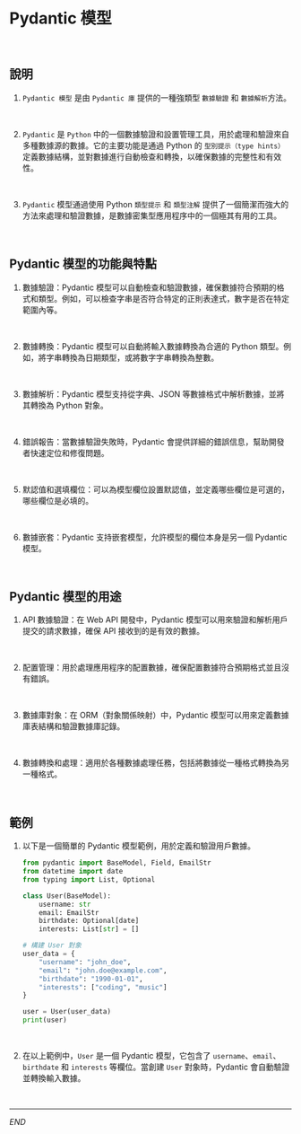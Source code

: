 # Pydantic 模型

<br>

## 說明

1. `Pydantic 模型` 是由 `Pydantic 庫` 提供的一種強類型 `數據驗證` 和 `數據解析`方法。 

<br>

2. `Pydantic` 是 `Python` 中的一個數據驗證和設置管理工具，用於處理和驗證來自多種數據源的數據。它的主要功能是通過 Python 的 `型別提示（type hints）` 定義數據結構，並對數據進行自動檢查和轉換，以確保數據的完整性和有效性。

<br>

3. `Pydantic` 模型通過使用 Python `類型提示` 和 `類型注解` 提供了一個簡潔而強大的方法來處理和驗證數據，是數據密集型應用程序中的一個極其有用的工具。 

<br>

## Pydantic 模型的功能與特點

1. 數據驗證：Pydantic 模型可以自動檢查和驗證數據，確保數據符合預期的格式和類型。例如，可以檢查字串是否符合特定的正則表達式，數字是否在特定範圍內等。

<br>

2. 數據轉換：Pydantic 模型可以自動將輸入數據轉換為合適的 Python 類型。例如，將字串轉換為日期類型，或將數字字串轉換為整數。

<br>

3. 數據解析：Pydantic 模型支持從字典、JSON 等數據格式中解析數據，並將其轉換為 Python 對象。

<br>

4. 錯誤報告：當數據驗證失敗時，Pydantic 會提供詳細的錯誤信息，幫助開發者快速定位和修復問題。

<br>

5. 默認值和選填欄位：可以為模型欄位設置默認值，並定義哪些欄位是可選的，哪些欄位是必填的。

<br>

6. 數據嵌套：Pydantic 支持嵌套模型，允許模型的欄位本身是另一個 Pydantic 模型。

<br>

## Pydantic 模型的用途

1. API 數據驗證：在 Web API 開發中，Pydantic 模型可以用來驗證和解析用戶提交的請求數據，確保 API 接收到的是有效的數據。

<br>

2. 配置管理：用於處理應用程序的配置數據，確保配置數據符合預期格式並且沒有錯誤。

<br>

3. 數據庫對象：在 ORM（對象關係映射）中，Pydantic 模型可以用來定義數據庫表結構和驗證數據庫記錄。

<br>

4. 數據轉換和處理：適用於各種數據處理任務，包括將數據從一種格式轉換為另一種格式。

<br>

## 範例

1. 以下是一個簡單的 Pydantic 模型範例，用於定義和驗證用戶數據。

    ```python
    from pydantic import BaseModel, Field, EmailStr
    from datetime import date
    from typing import List, Optional

    class User(BaseModel):
        username: str
        email: EmailStr
        birthdate: Optional[date]
        interests: List[str] = []

    # 構建 User 對象
    user_data = {
        "username": "john_doe",
        "email": "john.doe@example.com",
        "birthdate": "1990-01-01",
        "interests": ["coding", "music"]
    }

    user = User(user_data)
    print(user)
    ```

<br>

2. 在以上範例中，`User` 是一個 Pydantic 模型，它包含了 `username`、`email`、`birthdate` 和 `interests` 等欄位。當創建 `User` 對象時，Pydantic 會自動驗證並轉換輸入數據。

<br>

___

_END_